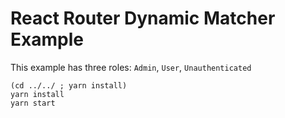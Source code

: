 # React Router Dynamic Matcher Example

This example has three roles: `Admin`, `User`, `Unauthenticated`

```
(cd ../../ ; yarn install)
yarn install
yarn start
```
